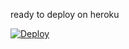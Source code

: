 ready to deploy on heroku

[![Deploy](https://www.herokucdn.com/deploy/button.svg)](https://heroku.com/deploy)
